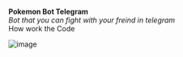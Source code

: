 __Pokemon Bot Telegram__ <br>
_Bot that you can fight with your freind in telegram_ <br>
How work the Code

![image](https://github.com/user-attachments/assets/0905ee1c-47de-4a62-8387-67189907191d)
